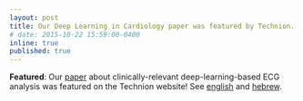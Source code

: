 ```yaml
---
layout: post
title: Our Deep Learning in Cardiology paper was featured by Technion.
# date: 2015-10-22 15:59:00-0400
inline: true
published: true
---
```


**Featured**:
Our [paper](https://www.pnas.org/content/118/24/e2020620118) about clinically-relevant deep-learning-based ECG analysis was featured on
the Technion website!
See [english](https://www.technion.ac.il/en/2021/07/deep-learning-medicine-heart-ai/) and
[hebrew](https://www.technion.ac.il/2021/07/%D7%99%D7%A9%D7%A8-%D7%9C%D7%9C%D7%91-%D7%9C%D7%9E%D7%99%D7%93%D7%94-%D7%A2%D7%9E%D7%95%D7%A7%D7%94-%D7%91%D7%A8%D7%A4%D7%95%D7%90%D7%94/).


